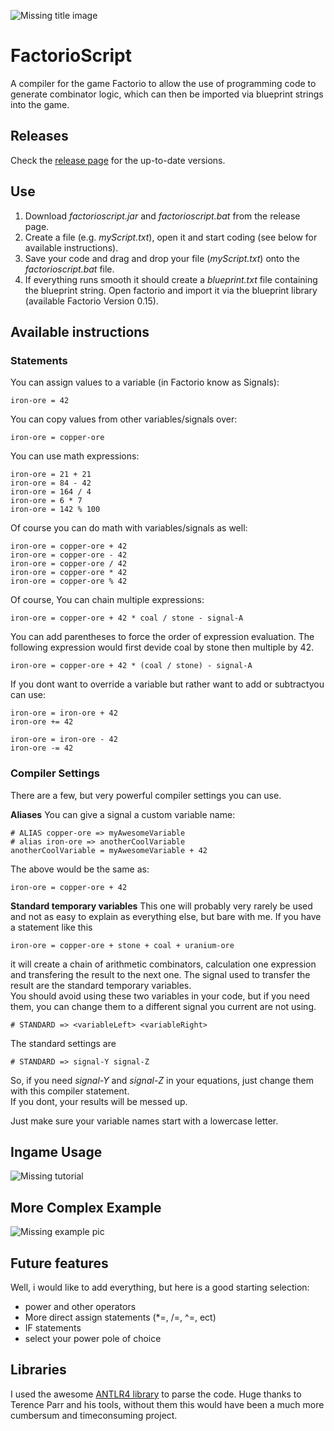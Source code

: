 ![Missing title image](https://github.com/un0btanium/FactorioScript/blob/master/images/factorioscript.png)

# FactorioScript
A compiler for the game Factorio to allow the use of programming code to generate combinator logic, which can then be imported via blueprint strings into the game.


## Releases

Check the [release page](https://github.com/un0btanium/FactorioScript/releases) for the up-to-date versions.

## Use

1. Download *factorioscript.jar* and *factorioscript.bat* from the release page.  
2. Create a file (e.g. *myScript.txt*), open it and start coding (see below for available instructions).  
3. Save your code and drag and drop your file (*myScript.txt*) onto the *factorioscript.bat* file.
4. If everything runs smooth it should create a *blueprint.txt* file containing the blueprint string. Open factorio and import it via the blueprint library (available Factorio Version 0.15).

## Available instructions

### Statements

You can assign values to a variable (in Factorio know as Signals):
```FactorioScript
iron-ore = 42
```

You can copy values from other variables/signals over:

```FactorioScript
iron-ore = copper-ore
```

You can use math expressions:

```FactorioScript
iron-ore = 21 + 21
iron-ore = 84 - 42
iron-ore = 164 / 4
iron-ore = 6 * 7
iron-ore = 142 % 100
```

Of course you can do math with variables/signals as well:

```FactorioScript
iron-ore = copper-ore + 42
iron-ore = copper-ore - 42
iron-ore = copper-ore / 42
iron-ore = copper-ore * 42
iron-ore = copper-ore % 42
```

Of course, You can chain multiple expressions:

```FactorioScript
iron-ore = copper-ore + 42 * coal / stone - signal-A
```

You can add parentheses to force the order of expression evaluation. The following expression would first devide coal by stone then multiple by 42.

```FactorioScript
iron-ore = copper-ore + 42 * (coal / stone) - signal-A
```

If you dont want to override a variable but rather want to add or subtractyou can use:

```FactorioScript
iron-ore = iron-ore + 42
iron-ore += 42

iron-ore = iron-ore - 42
iron-ore -= 42
```

### Compiler Settings

There are a few, but very powerful compiler settings you can use.  

**Aliases**
You can give a signal a custom variable name:
```FactorioScript
# ALIAS copper-ore => myAwesomeVariable
# alias iron-ore => anotherCoolVariable
anotherCoolVariable = myAwesomeVariable + 42
```

The above would be the same as:
```FactorioScript
iron-ore = copper-ore + 42
```

**Standard temporary variables**
This one will probably very rarely be used and not as easy to explain as everything else, but bare with me.
If you have a statement like this

```FactorioScript
iron-ore = copper-ore + stone + coal + uranium-ore
```
it will create a chain of arithmetic combinators, calculation one expression and transfering the result to the next one. The signal used to transfer the result are the standard temporary variables.  
You should avoid using these two variables in your code, but if you need them, you can change them to a different signal you current are not using.

```FactorioScript
# STANDARD => <variableLeft> <variableRight>
```
The standard settings are 

```FactorioScript
# STANDARD => signal-Y signal-Z
```
So, if you need *signal-Y* and *signal-Z* in your equations, just change them with this compiler statement.  
If you dont, your results will be messed up.

Just make sure your variable names start with a lowercase letter.


## Ingame Usage

![Missing tutorial](https://github.com/un0btanium/FactorioScript/blob/master/images/fstut.png)


## More Complex Example

![Missing example pic](https://github.com/un0btanium/FactorioScript/blob/master/images/fscomplex.png)

## Future features

Well, i would like to add everything, but here is a good starting selection:

* power and other operators
* More direct assign statements (*=, /=, ^=, ect)
* IF statements
* select your power pole of choice


## Libraries

I used the awesome [ANTLR4 library](http://www.antlr.org/) to parse the code. Huge thanks to Terence Parr and his tools, without them this would have been a much more cumbersum and timeconsuming project.
